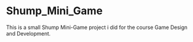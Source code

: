 # Shump_Mini_Game
This is a small Shump Mini-Game project i did for the course Game Design and Development.
